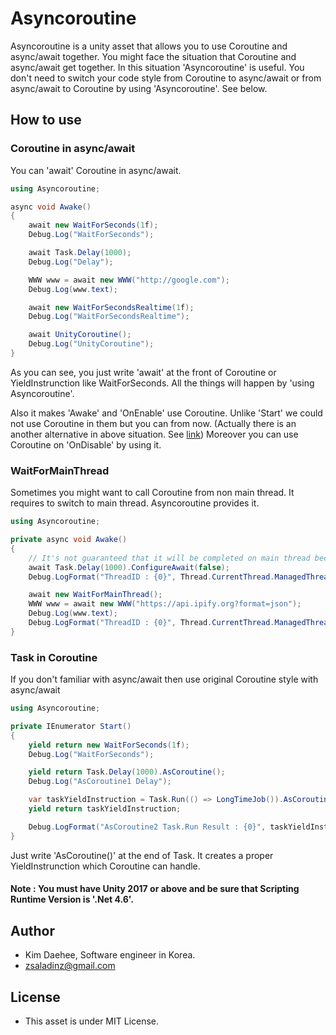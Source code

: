 # Asyncoroutine

Asyncoroutine is a unity asset that allows you to use Coroutine and async/await together.
You might face the situation that Coroutine and async/await get together. In this situation 'Asyncoroutine' is useful.
You don't need to switch your code style from Coroutine to async/await or from async/await to Coroutine by using 'Asyncoroutine'.
See below.

## How to use
### Coroutine in async/await
You can 'await' Coroutine in async/await.
```C#
using Asyncoroutine;

async void Awake()
{
    await new WaitForSeconds(1f);
    Debug.Log("WaitForSeconds");

    await Task.Delay(1000);
    Debug.Log("Delay");

    WWW www = await new WWW("http://google.com");
    Debug.Log(www.text);

    await new WaitForSecondsRealtime(1f);
    Debug.Log("WaitForSecondsRealtime");

    await UnityCoroutine();
    Debug.Log("UnityCoroutine");
}
```
As you can see, you just write 'await' at the front of Coroutine or YieldInstrunction like WaitForSeconds.
All the things will happen by 'using Asyncoroutine'.

Also it makes 'Awake' and 'OnEnable' use Coroutine. Unlike 'Start' we could not use Coroutine in them but you can from now.
(Actually there is an another alternative in above situation. See [link](https://github.com/zsaladin/AsCoroutine))
Moreover you can use Coroutine on 'OnDisable' by using it.

### WaitForMainThread
Sometimes you might want to call Coroutine from non main thread. It requires to switch to main thread.
Asyncoroutine provides it.
```C#
using Asyncoroutine;

private async void Awake()
{
    // It's not guaranteed that it will be completed on main thread because of 'ConfigureAwait(false)'
    await Task.Delay(1000).ConfigureAwait(false); 
    Debug.LogFormat("ThreadID : {0}", Thread.CurrentThread.ManagedThreadId);

    await new WaitForMainThread();
    WWW www = await new WWW("https://api.ipify.org?format=json");
    Debug.Log(www.text);
    Debug.LogFormat("ThreadID : {0}", Thread.CurrentThread.ManagedThreadId);
}
```

### Task in Coroutine
If you don't familiar with async/await then use original Coroutine style with async/await
```C#
using Asyncoroutine;

private IEnumerator Start()
{
    yield return new WaitForSeconds(1f);
    Debug.Log("WaitForSeconds");

    yield return Task.Delay(1000).AsCoroutine();
    Debug.Log("AsCoroutine1 Delay");

    var taskYieldInstruction = Task.Run(() => LongTimeJob()).AsCoroutine();
    yield return taskYieldInstruction;

    Debug.LogFormat("AsCoroutine2 Task.Run Result : {0}", taskYieldInstruction.Result);
}
```
Just write 'AsCoroutine()' at the end of Task. It creates a proper YieldInstrunction which Coroutine can handle.

#### Note : You must have Unity 2017 or above and be sure that Scripting Runtime Version is '.Net 4.6'.

## Author
- Kim Daehee, Software engineer in Korea.
- zsaladinz@gmail.com

## License
- This asset is under MIT License.


